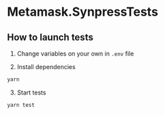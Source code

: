 # Metamask.SynpressTests

## How to launch tests

1. Change variables on your own in `.env` file 

2. Install dependencies 
```bash
yarn
```
3. Start tests
```bash
yarn test
```
